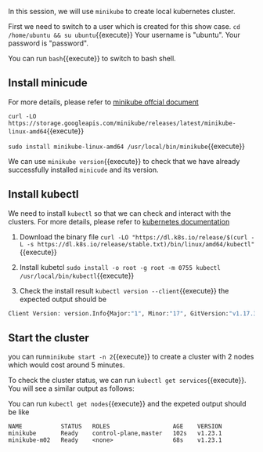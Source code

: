 In this session, we will use `minikube` to create local kubernetes cluster.

First we need to switch to a user which is created for this show case.
`cd /home/ubuntu && su ubuntu`{{execute}}
Your username is "ubuntu". Your password is "password".

You can run `bash`{{execute}} to switch to bash shell.

## Install minicude

For more details, please refer to [minikube offcial document](https://minikube.sigs.k8s.io/docs/start/)

`curl -LO https://storage.googleapis.com/minikube/releases/latest/minikube-linux-amd64`{{execute}}

`sudo install minikube-linux-amd64 /usr/local/bin/minikube`{{execute}}

We can use `minikube version`{{execute}} to check that we have already successfully installed `minicude` and its version.

## Install kubectl

We need to install `kubectl` so that we can check and interact with the clusters.
For more details, please refer to [kubernetes documentation](https://kubernetes.io/docs/tasks/tools/install-kubectl-linux/)

1. Download the binary file
   `curl -LO "https://dl.k8s.io/release/$(curl -L -s https://dl.k8s.io/release/stable.txt)/bin/linux/amd64/kubectl"`{{execute}}

2. Install kubetcl
   `sudo install -o root -g root -m 0755 kubectl /usr/local/bin/kubectl`{{execute}}

3. Check the install result
   `kubectl version --client`{{execute}}
   the expected output should be

``` sh
Client Version: version.Info{Major:"1", Minor:"17", GitVersion:"v1.17.3", GitCommit:"06ad960bfd03b39c8310aaf92d1e7c12ce618213", GitTreeState:"clean", BuildDate:"2020-02-11T18:14:22Z", GoVersion:"go1.13.6", Compiler:"gc", Platform:"linux/amd64"}
```

<!-- ## Start the cluster

To lanuch a cluster, we can run this command `minikube start`{{execute}}. The shell would told you that `kubectl` is now configured to use `minikube` if it succeeds. It may need serveral minites to finish.

To check the cluster status, we can run `kubectl get services`{{execute}}. You will see a similar output as follows:

```sh
NAME TYPE CLUSTER-IP EXTERNAL-IP PORT(S) AGE
kubernetes ClusterIP xxx.xx.x.x <none> 443/TCP 9s
```

We can run `kubectl get nodes`{{execute}} to check node status. -->

## Start the cluster

you can run`minikube start -n 2`{{execute}} to create a cluster with 2 nodes which would cost around 5 minutes.

To check the cluster status, we can run `kubectl get services`{{execute}}. You will see a similar output as follows:

You can run `kubectl get nodes`{{execute}} and the expeted output should be like
```
NAME           STATUS   ROLES                  AGE    VERSION
minikube       Ready    control-plane,master   102s   v1.23.1
minikube-m02   Ready    <none>                 68s    v1.23.1
```